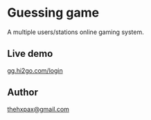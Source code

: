 # Guessing game

A multiple users/stations online gaming system.

## Live demo

[gg.hi2go.com/login](http://gg.hi2go.com/login)

## Author

thehxpax@gmail.com
